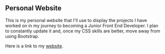 ## Personal Website

This is my personal website that I'll use to display the projects I have worked on in my journey to becoming a Junior Front End Developer. I plan to constantly update it and, once my CSS skills are better, move away from using Bootstrap.

Here is a link to my [website](https://www.danpage.co.uk).
